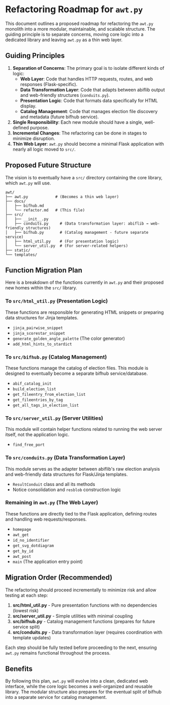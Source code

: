 # Refactoring Roadmap for `awt.py`

This document outlines a proposed roadmap for refactoring the `awt.py` monolith into a more modular, maintainable, and scalable structure. The guiding principle is to separate concerns, moving core logic into a dedicated library and leaving `awt.py` as a thin web layer.

## Guiding Principles

1.  **Separation of Concerns**: The primary goal is to isolate different kinds of logic:
    *   **Web Layer**: Code that handles HTTP requests, routes, and web responses (Flask-specific).
    *   **Data Transformation Layer**: Code that adapts between abiflib output and web-friendly structures (`conduits.py`).
    *   **Presentation Logic**: Code that formats data specifically for HTML display.
    *   **Catalog Management**: Code that manages election file discovery and metadata (future bifhub service).
2.  **Single Responsibility**: Each new module should have a single, well-defined purpose.
3.  **Incremental Changes**: The refactoring can be done in stages to minimize disruption.
4.  **Thin Web Layer**: `awt.py` should become a minimal Flask application with nearly all logic moved to `src/`.

## Proposed Future Structure

The vision is to eventually have a `src/` directory containing the core library, which `awt.py` will use.

```
awt/
├── awt.py            # (Becomes a thin web layer)
├── docs/
│   ├── bifhub.md
│   └── refactor.md   # (This file)
├── src/
│   ├── __init__.py
│   ├── conduits.py     # (Data transformation layer: abiflib → web-friendly structures)
│   ├── bifhub.py       # (Catalog management - future separate service)
│   ├── html_util.py    # (For presentation logic)
│   └── server_util.py  # (For server-related helpers)
├── static/
└── templates/
```

## Function Migration Plan

Here is a breakdown of the functions currently in `awt.py` and their proposed new homes within the `src/` library.

### To `src/html_util.py` (Presentation Logic)

These functions are responsible for generating HTML snippets or preparing data structures for Jinja templates.

*   `jinja_pairwise_snippet`
*   `jinja_scorestar_snippet`
*   `generate_golden_angle_palette` (The color generator)
*   `add_html_hints_to_stardict`

### To `src/bifhub.py` (Catalog Management)

These functions manage the catalog of election files. This module is designed to eventually become a separate bifhub service/database.

*   `abif_catalog_init`
*   `build_election_list`
*   `get_fileentry_from_election_list`
*   `get_fileentries_by_tag`
*   `get_all_tags_in_election_list`

### To `src/server_util.py` (Server Utilities)

This module will contain helper functions related to running the web server itself, not the application logic.

*   `find_free_port`

### To `src/conduits.py` (Data Transformation Layer)

This module serves as the adapter between abiflib's raw election analysis and web-friendly data structures for Flask/Jinja templates.

*   `ResultConduit` class and all its methods
*   Notice consolidation and `resblob` construction logic

### Remaining in `awt.py` (The Web Layer)

These functions are directly tied to the Flask application, defining routes and handling web requests/responses.

*   `homepage`
*   `awt_get`
*   `id_no_identifier`
*   `get_svg_dotdiagram`
*   `get_by_id`
*   `awt_post`
*   `main` (The application entry point)

## Migration Order (Recommended)

The refactoring should proceed incrementally to minimize risk and allow testing at each step:

1.  **src/html_util.py** - Pure presentation functions with no dependencies (lowest risk)
2.  **src/server_util.py** - Simple utilities with minimal coupling
3.  **src/bifhub.py** - Catalog management functions (prepares for future service split)
4.  **src/conduits.py** - Data transformation layer (requires coordination with template updates)

Each step should be fully tested before proceeding to the next, ensuring `awt.py` remains functional throughout the process.

## Benefits

By following this plan, `awt.py` will evolve into a clean, dedicated web interface, while the core logic becomes a well-organized and reusable library. The modular structure also prepares for the eventual split of bifhub into a separate service for catalog management.
